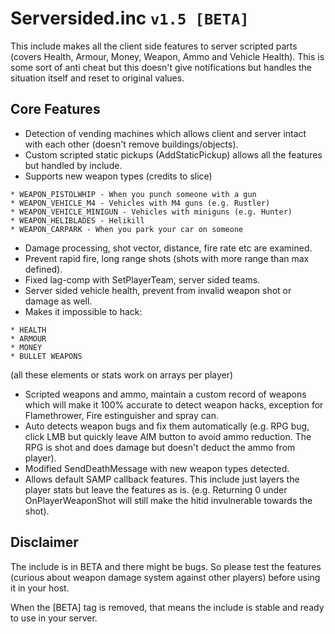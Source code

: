 # Serversided.inc `v1.5 [BETA]`

This include makes all the client side features to server scripted parts (covers Health, Armour, Money, Weapon, Ammo and Vehicle Health). This is some sort of anti cheat but this doesn't give notifications but handles the situation itself and reset to original values.



## Core Features
* Detection of vending machines which allows client and server intact with each other (doesn't remove buildings/objects).
* Custom scripted static pickups (AddStaticPickup) allows all the features but handled by include.
* Supports new weapon types (credits to slice)
```
* WEAPON_PISTOLWHIP - When you punch someone with a gun
* WEAPON_VEHICLE_M4 - Vehicles with M4 guns (e.g. Rustler)
* WEAPON_VEHICLE_MINIGUN - Vehicles with miniguns (e.g. Hunter)
* WEAPON_HELIBLADES - Helikill
* WEAPON_CARPARK - When you park your car on someone
```
* Damage processing, shot vector, distance, fire rate etc are examined.
* Prevent rapid fire, long range shots (shots with more range than max defined).
* Fixed lag-comp with SetPlayerTeam, server sided teams.
* Server sided vehicle health, prevent from invalid weapon shot or damage as well.
* Makes it impossible to hack:
```
* HEALTH
* ARMOUR
* MONEY
* BULLET WEAPONS
```
(all these elements or stats work on arrays per player)
* Scripted weapons and ammo, maintain a custom record of weapons which will make it 100% accurate to detect weapon hacks, exception for Flamethrower, Fire estinguisher and spray can.
* Auto detects weapon bugs and fix them automatically (e.g. RPG bug, click LMB but quickly leave AIM button to avoid ammo reduction. The RPG is shot and does damage but doesn't deduct the ammo from player).
* Modified SendDeathMessage with new weapon types detected.
* Allows default SAMP callback features. This include just layers the player stats but leave the features as is. (e.g. Returning 0 under OnPlayerWeaponShot will still make the hitid invulnerable towards the shot).



## Disclaimer
The include is in BETA and there might be bugs. So please test the features (curious about weapon damage system against other players) before using it in your host.

When the [BETA] tag is removed, that means the include is stable and ready to use in your server.
